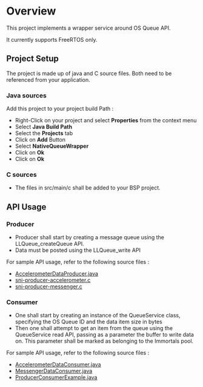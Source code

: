 # Overview

This project implements a wrapper service around OS Queue API.

It currently supports FreeRTOS only.

## Project Setup

The project is made up of java and C source files. Both need to be referenced from your application.

### Java sources

Add this project to your project build Path :

* Right-Click on your project and select **Properties** from the context menu
* Select **Java Build Path**
* Select the **Projects** tab
* Click on **Add** Button
* Select **NativeQueueWrapper**
* Click on **Ok**
* Click on **Ok** 

### C sources

* The files in src/main/c shall be added to your BSP project.

## API Usage

### Producer

* Producer shall start by creating a message queue using the LLQueue_createQueue API.
* Data must be posted using the LLQueue_write API

For sample API usage, refer to the following source files :
* [AccelerometerDataProducer.java](/ProducerConsumerUsingSNIAndImmortals/src/main/java/com/microej/examples/java2c/AccelerometerDataProducer.java)
* [sni-producer-accelerometer.c](/ProducerConsumerUsingSNIAndImmortals/src/main/c/sni-producer-accelerometer.c)
* [sni-producer-messenger.c](/ProducerConsumerUsingSNIAndImmortals/src/main/c/sni-producer-messenger.c)

### Consumer

* One shall start by creating an instance of the QueueService class, specifying the OS Queue ID and the data item size in bytes
* Then one shall attempt to get an item from the queue using the QueueService read API, passing as a parameter the buffer to write data on. This parameter shall be marked as belonging to the Immortals pool.

For sample API usage, refer to the following source files :
* [AccelerometerDataConsumer.java](/ProducerConsumerUsingSNIAndImmortals/src/main/java/com/microej/examples/java2c/AccelerometerDataConsumer.java)
* [MessengerDataConsumer.java](/ProducerConsumerUsingSNIAndImmortals/src/main/java/com/microej/examples/java2c/MessengerDataConsumer.java)
* [ProducerConsumerExample.java](/ProducerConsumerUsingSNIAndImmortals/src/main/java/com/microej/examples/java2c/ProducerConsumerExample.java)